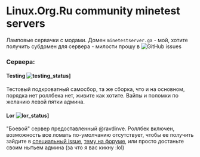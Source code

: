 # Linux.Org.Ru community minetest servers

Ламповые сервачки с модами. Домен `minetestserver.ga` - мой, хотите получить субдомен для сервера - милости прошу в ![GitHub issues](https://img.shields.io/github/issues-raw/timdorohin/lor-minetest-server.svg)

### Сервера:

#### Testing ![testing_status](https://img.shields.io/badge/Cтатус:-online-green.svg)]

Тестовый подкроватный самосбор, та же сборка, что и на основном, порядка нет роллбека нет, живите как хотите. Вайпы и поломки по желанию левой пятки админа.

#### Lor ![lor_status](https://img.shields.io/badge/Cтатус:-wip-gray.svg)]

"Боевой" сервер предоставленный @ravdinve. Роллбек включен, возможность все ломать по-умолчанию отсутствует, чтобы ее получить зайдите в [специальный issue](https://github.com/timdorohin/lor-minetest-server/issues/1), [тему на форуме](https://www.linux.org.ru/forum/games/13503450), или просто достаньте своим нытьем админа (за что я вас кикну :lol)
